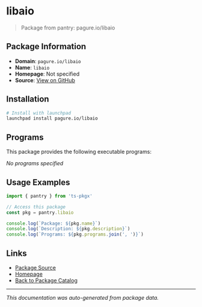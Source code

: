 # libaio

> Package from pantry: pagure.io/libaio

## Package Information

- **Domain**: `pagure.io/libaio`
- **Name**: `libaio`
- **Homepage**: Not specified
- **Source**: [View on GitHub](https://github.com/pkgxdev/pantry/tree/main/projects/pagure.io/libaio/package.yml)

## Installation

```bash
# Install with launchpad
launchpad install pagure.io/libaio
```

## Programs

This package provides the following executable programs:

*No programs specified*

## Usage Examples

```typescript
import { pantry } from 'ts-pkgx'

// Access this package
const pkg = pantry.libaio

console.log(`Package: ${pkg.name}`)
console.log(`Description: ${pkg.description}`)
console.log(`Programs: ${pkg.programs.join(', ')}`)
```

## Links

- [Package Source](https://github.com/pkgxdev/pantry/tree/main/projects/pagure.io/libaio/package.yml)
- [Homepage](#)
- [Back to Package Catalog](../../../package-catalog.md)

---

*This documentation was auto-generated from package data.*

